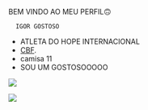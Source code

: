 BEM VINDO AO MEU PERFIL🙃
      
      IGOR GOSTOSO

- ATLETA DO HOPE INTERNACIONAL
- [CBF](https://bid.cbf.com.br/).
- camisa 11
- SOU UM GOSTOSOOOOO

![](https://media1.tenor.com/m/OF697Z4kAlEAAAAd/chico-moedas-gifs.gif)

![](https://media1.tenor.com/m/WDN0JTXq83EAAAAd/lucas-paquet%C3%A1-paqueta.gif)


